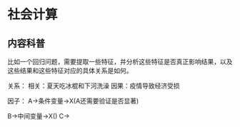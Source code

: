 # 社会计算

## 内容科普

比如一个回归问题，需要提取一些特征，并分析这些特征是否真正影响结果，以及这些结果和这些特征对应的具体关系是如何。

关系：
    相关：夏天吃冰棍和下河洗澡
    因果：疫情导致经济受损

因子：
A->条件变量->X(A还需要验证是否显著)

B->中间变量->X()
C->